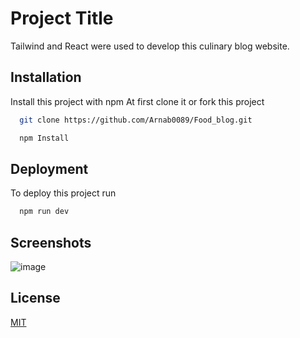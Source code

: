 
# Project Title

Tailwind and React were used to develop this culinary blog website. 


## Installation

Install this project with npm
At first clone it or fork this project 

```bash
  git clone https://github.com/Arnab0089/Food_blog.git
```
```bash
  npm Install 
```    
## Deployment

To deploy this project run

```bash
  npm run dev
```


## Screenshots

![image](https://github.com/Arnab0089/Food_blog/assets/101214392/bb61a7c7-b29d-45ae-bc20-7efb9c541199)



## License

[MIT](https://choosealicense.com/licenses/mit/)

